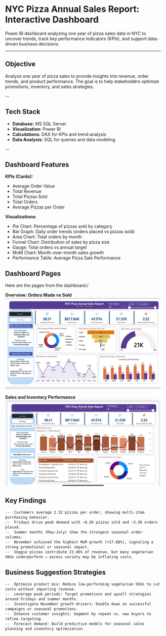 # NYC Pizza Annual Sales Report: Interactive Dashboard

Power BI dashboard analyzing one year of pizza sales data in NYC to uncover trends, track key performance indicators (KPIs), and support data-driven business decisions.

---

## Objective
Analyze one year of pizza sales to provide insights into revenue, order trends, and product performance. The goal is to help stakeholders optimize promotions, inventory, and sales strategies.

--

## Tech Stack
- **Database:** MS SQL Server
- **Visualization:** Power BI  
- **Calculations:** DAX for KPIs and trend analysis  
- **Data Analysis:** SQL for queries and data modeling  

--

## Dashboard Features
**KPIs (Cards):**  
- Average Order Value  
- Total Revenue  
- Total Pizzas Sold  
- Total Orders  
- Average Pizzas per Order  

**Visualizations:**  
- Pie Chart: Percentage of pizzas sold by category  
- Bar Graph: Daily order trends (orders placed vs pizzas sold)  
- Area Chart: Total orders by month  
- Funnel Chart: Distribution of sales by pizza size  
- Gauge: Total orders vs annual target  
- MoM Chart: Month-over-month sales growth  
- Performance Table: Average Pizza Sale Performance  

##  Dashboard Pages 
Here are the pages from the dashboard:/

**Overview: Orders Made vs Sold**  
![Overview Dashboard](Dashboard_and_Visuals/Overview_Sales_Dashboard.png.png)

**Sales and Inventory Performance**  
![Performance Dashboard](Dashboard_and_Visuals/Sales_Performance_Dashboard.png.png)


## Key Findings
	--	Customers average 2.32 pizzas per order, showing multi-item purchasing behavior.
	--  Fridays drive peak demand with ~8.2K pizzas sold and ~3.5K orders placed.
	--  Summer months (May–July) show the strongest seasonal order volumes.
	--  November achieved the highest MoM growth (+17.68%), signaling a strong promotional or seasonal impact.
	--  Veggie pizzas contribute 23.86% of revenue, but many vegetarian SKUs underperform → excess variety may be inflating costs.


## Business Suggestion Strategies 
	-- 	Optimize product mix: Reduce low-performing vegetarian SKUs to cut costs without impacting revenue.
	--  Leverage peak periods: Target promotions and upsell strategies around Fridays and summer months.
	--  Investigate November growth drivers: Double down on successful campaigns or seasonal promotions.
	-- 	Enhance customer insights: Segment by repeat vs. new buyers to refine targeting.
	-- 	Forecast demand: Build predictive models for seasonal sales planning and inventory optimization


